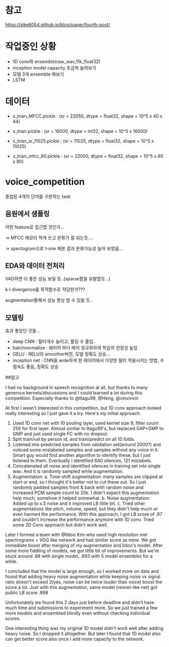 # 참고

https://sike6054.github.io/blog/paper/fourth-post/

# 작업중인 상황

- 1D conv와 ensemble(raw_wav_11k_float32)
- inception model capacity 조금씩 늘려보기
- 모델 3개 ensemble 해보기
- LSTM 

# 데이터

- x_trian_MFCC.pickle : (sr = 22050, dtype = float32, shape = 10^5 x 40 x 44)

- x_trian.pickle : (sr = 16000, dtype = int32, shape = 10^5 x 16000)

- x_trian_sr_11025.pickle : (sr = 11025, dtype = float32, shape = 10^5 x 11025)

- x_trian_mfcc_80.pickle : (sr = 22050, dtype = float32, shape = 10^5 x 80 x 80)


# voice_competition
중첩된 4개의 단어를 구분하는 task

## 음원에서 샘플링
어떤 feature로 접근할 것인가...

-> MFCC 메모리 적게 쓰고 분류가 잘 되는듯....

-> spectogram으로 t-sne 해본 결과 분류가능성 높아 보였음...

## EDA와 데이터 전처리
VAD하면 더 좋은 성능 보일 듯..(sparse함을 유발할듯...)

k-l divergence를 목적함수로 적당한가???

augmentation통해서 성능 향상 할 수 있을 듯..

## 모델링
효과 좋았던 것들...
- deep CNN : 필터개수 늘리고, 풀링 수 줄임..
- batchnormalize : 레이어 마다 배치 정규화하여 학습의 안정성 높임
- GELU : RELU의 smoother버젼, 모델 정확도 상승...
- inception net : CNN을 wide하게 한 레이어에서 다양한 필터 적용시키는 방법, 수렴속도 좋음, 정확도 상승


##참고

I had no background in speech recognition at all, but thanks to many generous kernels/discussions and I could learned a lot during this competition. Especially thanks to @ttagu99, @Heng, @vinvinvin

At first I wasn't interested in this competition, but 1D conv approach looked really interesting so I just gave it a try. Here's my initial approach:

1. Used 1D conv net with 10 pooling layer, used kernel size 9, filter count 256 for first layer.  Almost similar to ttagu99's, but replaced GAP+GMP to GMP and just used single FC with no dropout.
2. Split train/val by person id, and train/predict on all 10 folds. 
3. Listened mis-predicted samples from validation set(around 2000?) and noticed some mislabeled samples and samples without any voice in it. Smart guy would find another algorithm to identify these, but I just listened to them. Eventually I identified 640 silences, 121 mislabels.
4. Concatenated all noise and identified silences in training set into single wav. And it is randomly sampled while augmentation.
5. Augmentation: 
    a. Time-shift augmentation: many samples are clipped at start or end, so I thought it's better not to cut these out. So I just randomly padded samples front &amp; back with random noise and increased PCM sample count to 20k. I didn't expect this augmentation help much, somehow it helped somewhat. 
    b. Noise augmentation: Added up to x.5 noise and it improved LB little bit. 
    c. Tried other augmentations like pitch, volume, speed, but they didn't help much or even harmed the performance.
With this approach, I got LB score of .87 and couldn't increase the performance anymore with 1D conv. Tried some 2D Conv approach but didn't work well.

Later I formed a team with @Ildoo Kim who used high resolution mel spectrograms + VGG like network and had similar score as mine. We got immediate boost after merging of my augmentation and Ildoo's model. After some more fiddling of models, we got little bit of improvements. But we're stuck around .88 with single model, .893 with 5 model ensembles for a while.

I concluded that the model is large enough, so I worked more on data and found that adding heavy noise augmentation while keeping noise vs signal ratio doesn't exceed 2(yes, noise can be twice louder than voice) boost the score a lot. Just with this augmentation, same model (resnet-like net) got public LB score .898

Unfortunately we found this 2 days just before deadline and didn't have much time and submissions to experiment more. So we just trained a few more models and ensembled blindly even without checking individual scores.

One interesting thing was my original 1D model didn't work well after adding heavy noise. So I dropped it altogether. But later I found that 1D model also can get better score also once I add more capacity to the network.
